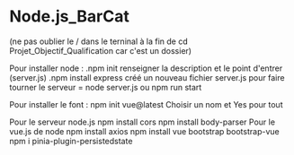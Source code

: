 # Node.js_BarCat

(ne pas oublier le / dans le terninal à la fin de cd Projet_Objectif_Qualification car c'est un dossier)

Pour installer node :
.npm init
renseigner la description et le point d'entrer (server.js) 
.npm install express
créé un nouveau fichier server.js 
pour faire tourner le serveur = node server.js ou npm run start


Pour installer le font : 
npm init vue@latest
Choisir un nom et Yes pour tout


Pour le serveur node.js
npm install cors
npm install body-parser
Pour le vue.js de node
npm install axios
npm install vue bootstrap bootstrap-vue
npm i pinia-plugin-persistedstate



